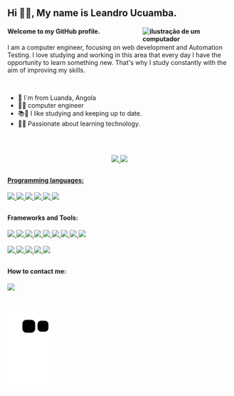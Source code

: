 ## Hi 👋🏽, My name is Leandro Ucuamba.
#### Welcome to my GitHub profile.  <img src="https://raw.githubusercontent.com/MicaelliMedeiros/micaellimedeiros/master/image/computer-illustration.png" alt="ilustração de um computador" min-width="200px" max-width="200px" width="200px" align="right">

I am a computer engineer, focusing on web development and Automation Testing. I love studying and working
in this area that every day I have the opportunity to learn something new. That's why I study constantly
with the aim of improving my skills.

<br>

- 🔰  I`m from Luanda, Angola
- 👨‍🎓 computer engineer
- 📚📝 I like studying and keeping up to date.
- 🧑‍💻 Passionate about learning technology.

<br><br>

<div align="center">
  <a href="https://github.com/LeandroUcuamba">
  <img height="180em" src="https://github-readme-stats.vercel.app/api?username=LeandroUcuamba&show_icons=true&theme=dracula&include_all_commits=true&count_private=true"/>
  <img height="180em" src="https://github-readme-stats.vercel.app/api/top-langs/?username=LeandroUcuamba&layout=compact&langs_count=7&theme=dracula"/>
</div>

##

#### Programming languages:
<div>
<a href="https://developer.mozilla.org/pt-BR/docs/Web/HTML">
  <img src="https://skillicons.dev/icons?i=html"/>
</a>
<a href="https://developer.mozilla.org/pt-BR/docs/Web/CSS">
  <img src="https://skillicons.dev/icons?i=css"/>
</a>
<a href="https://developer.mozilla.org/pt-BR/docs/Web/JavaScript">
  <img src="https://skillicons.dev/icons?i=js"/>
</a>
<a href="https://www.java.com/pt-BR/">
  <img src="https://skillicons.dev/icons?i=java"/>
</a>
  <a href="https://www.typescriptlang.org/">
  <img src="https://skillicons.dev/icons?i=typescript"/>
</a>
<a href="https://nodejs.org/en">
  <img src="https://skillicons.dev/icons?i=nodejs"/>
</a>
</div>

##

#### Frameworks and Tools:
<div>
<a href="https://vuejs.org/">
  <img src="https://skillicons.dev/icons?i=vue"/>
</a>
<a href="https://react.dev/">
  <img src="https://skillicons.dev/icons?i=react"/>
</a>
<a href="https://spring.io/">
  <img src="https://skillicons.dev/icons?i=spring"/>
</a>
<a href="https://git-scm.com/">
  <img src="https://skillicons.dev/icons?i=git"/>
</a>
<a href="https://www.jetbrains.com/idea/">
  <img src="https://skillicons.dev/icons?i=idea"/>
</a>
<a href="https://www.mysql.com/">
  <img src="https://skillicons.dev/icons?i=mysql"/>
</a>
<a href="https://www.postgresql.org/">
  <img src="https://skillicons.dev/icons?i=postgres"/>
</a>
  <a href="https://www.postman.com/">
  <img src="https://skillicons.dev/icons?i=postman"/>
</a>
<a href="https://code.visualstudio.com/">
  <img src="https://skillicons.dev/icons?i=vscode"/>
</a>
</div>
<br/>
<div>
  <a href="https://www.selenium.dev/">
    <img src="https://img.shields.io/badge/Selenium-43B02A?logo=selenium&logoColor=fff&style=flat"/>
  </a>
  <a href="https://playwright.dev/">
    <img src="https://img.shields.io/badge/Playwright-2EAD33?logo=playwright&logoColor=fff&style=flat"/>
  </a>
  <a href="https://cucumber.io/docs/gherkin/">
    <img src="https://img.shields.io/badge/Cucumber-23D96C?logo=cucumber&logoColor=fff&style=flat"/>
  </a>
  <a href="https://jmeter.apache.org/">
    <img src="https://img.shields.io/badge/Apache%20JMeter-D22128?logo=apachejmeter&logoColor=fff&style=flat"/>
  </a>
  <a href="https://insomnia.rest/">
    <img src="https://img.shields.io/badge/Insomnia-4000BF?logo=insomnia&logoColor=fff&style=flat"/>
  </a>
</div>

##

#### How to contact me:
<div>
  <a href="https://www.linkedin.com/in/leandrosantosucuamba/">
     <img src="https://img.shields.io/badge/LinkedIn-0A66C2?logo=linkedin&logoColor=fff&style=flat"/>
  </a>
</div>

##


![Snake animation](https://github.com/rafaballerini/rafaballerini/blob/output/github-contribution-grid-snake.svg)
